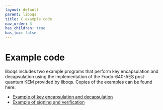 ```yaml
---
layout: default
parent: liboqs
title: C example code
nav_order: 3
has_children: true
has_toc: false
---
```


# Example code

liboqs includes two example programs that perform key encapsulation and decapsulation using the implementation of the Frodo-640-AES post-quantum KEM provided by liboqs. Copies of the examples can be found here:

- [Example of key encapsulation and decapsulation](kem)
- [Example of signing and verification](sig)

